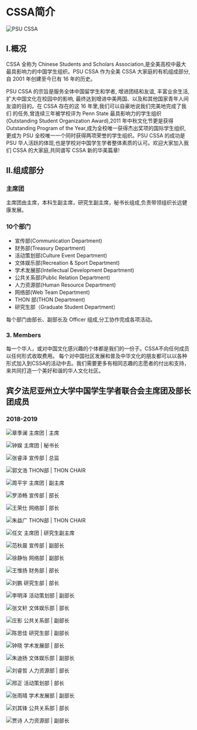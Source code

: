 # CSSA简介

![PSU CSSA](.gitbook/assets/cssa_logo_gradient.png)

## I.概况

  
CSSA 全称为 Chinese Students and Scholars Association,是全美高校中最大最具影响力的中国学生组织。PSU CSSA 作为全美 CSSA 大家庭的有机组成部分,自 2001 年创建至今已有 16 年的历史。

PSU CSSA 的宗旨是服务全体中国留学生和学者, 增进团结和友谊, 丰富业余生活, 扩大中国文化在校园中的影响, 最终达到增进中美两国、以及和其他国家青年人间 友谊的目的。在 CSSA 存在的这 16 年里,我们可以自豪地说我们完美地完成了我们 的任务,曾连续三年被学校评为 Penn State 最具影响力的学生组织\(Outstanding Student Organization Award\),2011 年中秋文化节更是获得 Outstanding Program of the Year,成为全校唯一获得杰出奖项的国际学生组织,更成为 PSU 全校唯一一个同时获得两项荣誉的学生组织。PSU CSSA 的成功是 PSU 华人活跃的体现,也是学校对中国学生学者整体素质的认可。欢迎大家加入我们 CSSA 的大家庭,共同谱写 CSSA 新的华美篇章!

## II.组成部分

### 主席团

主席团由主席，本科生副主席，研究生副主席，秘书长组成,负责带领组织长远健康发展。

### 10个部门

* 宣传部\(Communication Department\)
* 财务部\(Treasury Department\)
* 活动策划部\(Culture Event Department\)
* 文体娱乐部\(Recreation & Sport Department\)
* 学术发展部\(Intellectual Development Department\)
* 公共关系部\(Public Relation Department\)
* 人力资源部\(Human Resource Department\)
* 网络部\(Web Team Department\)
* THON 部\(THON Department\)
* 研究生部（Graduate Student Department）

每个部门由部长、副部长及 Officer 组成,分工协作完成各项活动。

### 3. Members

每一个华人，或对中国文化感兴趣的个体都是我们的一份子。CSSA不向任何成员以任何形式收取费用。 每个对中国社区发展和普及中华文化的朋友都可以以各种形式加入到CSSA的活动中去。我们需要更多有相同志趣的志愿者的付出和支持，来共同打造一个美好和谐的华人文化社区。

## 宾夕法尼亚州立大学中国学生学者联合会主席团及部长团成员

### 2018-2019

![&#x7AE0;&#x5B63;&#x6F9C;  &#x4E3B;&#x5E2D;&#x56E2; \| &#x4E3B;&#x5E2D;](.gitbook/assets/image%20%2816%29.png)

![&#x949F;&#x5A31;  &#x4E3B;&#x5E2D;&#x56E2; \| &#x79D8;&#x4E66;&#x957F;](.gitbook/assets/image%20%2810%29.png)

![&#x5F20;&#x777F;&#x6CFD;  &#x5BA3;&#x4F20;&#x90E8; \| &#x603B;&#x76D1;](.gitbook/assets/image%20%2818%29.png)

![&#x90ED;&#x6587;&#x6D69;  THON&#x90E8; \| THON CHAIR](.gitbook/assets/image%20%28102%29.png)

![&#x5468;&#x5E73;&#x5B87;  &#x4E3B;&#x5E2D;&#x56E2; \| &#x526F;&#x4E3B;&#x5E2D;](.gitbook/assets/image%20%28130%29.png)

![&#x7F57;&#x6DFB;&#x7545;  &#x5BA3;&#x4F20;&#x90E8; \| &#x90E8;&#x957F;](.gitbook/assets/image%20%28119%29.png)

![&#x738B;&#x8363;&#x4ED5;  &#x7F51;&#x7EDC;&#x90E8; \| &#x90E8;&#x957F;](.gitbook/assets/image%20%2844%29.png)

![&#x6731;&#x76CA;&#x5E7F;  THON&#x90E8; \| THON CHAIR](.gitbook/assets/image%20%28110%29.png)

![&#x4EFB;&#x6587;  &#x4E3B;&#x5E2D;&#x56E2; \| &#x7814;&#x7A76;&#x751F;&#x526F;&#x4E3B;&#x5E2D;](.gitbook/assets/image%20%28115%29.png)

![&#x8303;&#x79CB;&#x6668;  &#x5BA3;&#x4F20;&#x90E8; \| &#x526F;&#x90E8;&#x957F;](.gitbook/assets/image%20%2849%29.png)

![&#x5F90;&#x9759;&#x6021;  &#x7F51;&#x7EDC;&#x90E8; \| &#x526F;&#x90E8;&#x957F;](.gitbook/assets/image%20%2881%29.png)

![&#x738B;&#x60DF;&#x626C;  &#x8D22;&#x52A1;&#x90E8; \| &#x90E8;&#x957F;](.gitbook/assets/image%20%281%29.png)

![&#x5218;&#x9E4F;  &#x7814;&#x7A76;&#x751F;&#x90E8; \| &#x90E8;&#x957F;](.gitbook/assets/image%20%28125%29.png)

![&#x674E;&#x660E;&#x6CFD;  &#x6D3B;&#x52A8;&#x7B56;&#x5212;&#x90E8; \| &#x526F;&#x90E8;&#x957F;](.gitbook/assets/image%20%2897%29.png)

![&#x5F20;&#x6587;&#x8F69;  &#x6587;&#x4F53;&#x5A31;&#x4E50;&#x90E8; \| &#x90E8;&#x957F;](.gitbook/assets/image%20%28126%29.png)

![&#x5E84;&#x5F71;  &#x516C;&#x5171;&#x5173;&#x7CFB;&#x90E8; \| &#x526F;&#x90E8;&#x957F;](.gitbook/assets/image%20%2874%29.png)

![&#x9648;&#x601D;&#x4F73;  &#x7814;&#x7A76;&#x751F;&#x90E8; \| &#x526F;&#x90E8;&#x957F;](.gitbook/assets/image%20%2892%29.png)

![&#x949F;&#x6653;  &#x5B66;&#x672F;&#x53D1;&#x5C55;&#x90E8; \| &#x90E8;&#x957F;](.gitbook/assets/image%20%28105%29.png)

![&#x6731;&#x8FEA;&#x626C;  &#x6587;&#x4F53;&#x5A31;&#x4E50;&#x90E8; \| &#x526F;&#x90E8;&#x957F;](.gitbook/assets/image%20%28103%29.png)

![&#x5218;&#x777F;&#x54F2;  &#x4EBA;&#x529B;&#x8D44;&#x6E90;&#x90E8; \| &#x90E8;&#x957F;](.gitbook/assets/image%20%28132%29.png)

![&#x90A2;&#x6B63;  &#x6D3B;&#x52A8;&#x7B56;&#x5212;&#x90E8; \| &#x90E8;&#x957F;](.gitbook/assets/image%20%2876%29.png)

![&#x5F20;&#x96E8;&#x6674;  &#x5B66;&#x672F;&#x53D1;&#x5C55;&#x90E8; \| &#x526F;&#x90E8;&#x957F;](.gitbook/assets/image%20%2814%29.png)

![&#x5218;&#x5176;&#x950B;  &#x516C;&#x5171;&#x5173;&#x7CFB;&#x90E8; \| &#x90E8;&#x957F;](.gitbook/assets/image%20%28109%29.png)

![&#x8D3E;&#x8BD7;  &#x4EBA;&#x529B;&#x8D44;&#x6E90;&#x90E8; \| &#x526F;&#x90E8;&#x957F;](.gitbook/assets/image%20%2895%29.png)

